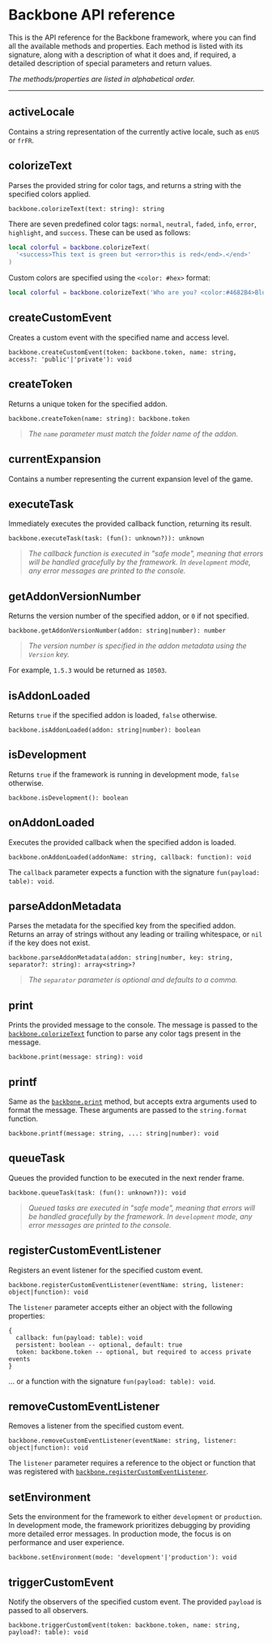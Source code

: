 # Backbone API reference

This is the API reference for the Backbone framework, where you can find all the available methods and properties. Each method is listed with its signature, along with a description of what it does and, if required, a detailed description of special parameters and return values.

*The methods/properties are listed in alphabetical order.*

---

## activeLocale

Contains a string representation of the currently active locale, such as `enUS` or `frFR`.

## colorizeText

Parses the provided string for color tags, and returns a string with the specified colors applied.

```
backbone.colorizeText(text: string): string
```

There are seven predefined color tags: `normal`, `neutral`, `faded`, `info`, `error`, `highlight`, and `success`. These can be used as follows:

```lua
local colorful = backbone.colorizeText(
  '<success>This text is green but <error>this is red</end>.</end>'
)
```

Custom colors are specified using the `<color: #hex>` format:

```lua
local colorful = backbone.colorizeText('Who are you? <color:#4682B4>Bluey!</end>')
```

## createCustomEvent

Creates a custom event with the specified name and access level.

```
backbone.createCustomEvent(token: backbone.token, name: string, access?: 'public'|'private'): void
```

## createToken

Returns a unique token for the specified addon.

```
backbone.createToken(name: string): backbone.token
```

> *The `name` parameter must match the folder name of the addon.*

## currentExpansion

Contains a number representing the current expansion level of the game.

## executeTask

Immediately executes the provided callback function, returning its result.

```
backbone.executeTask(task: (fun(): unknown?)): unknown
```

> *The callback function is executed in "safe mode", meaning that errors will be handled gracefully by the framework. In `development` mode, any error messages are printed to the console.*

## getAddonVersionNumber

Returns the version number of the specified addon, or `0` if not specified.

```
backbone.getAddonVersionNumber(addon: string|number): number
```

> *The version number is specified in the addon metadata using the `Version` key.*

For example, `1.5.3` would be returned as `10503`.

## isAddonLoaded

Returns `true` if the specified addon is loaded, `false` otherwise.

```
backbone.isAddonLoaded(addon: string|number): boolean
```

## isDevelopment

Returns `true` if the framework is running in development mode, `false` otherwise.

```
backbone.isDevelopment(): boolean
```

## onAddonLoaded

Executes the provided callback when the specified addon is loaded.

```
backbone.onAddonLoaded(addonName: string, callback: function): void
```

The `callback` parameter expects a function with the signature `fun(payload: table): void`.

## parseAddonMetadata

Parses the metadata for the specified key from the specified addon. Returns an array of strings without any leading or trailing whitespace, or `nil` if the key does not exist.

```
backbone.parseAddonMetadata(addon: string|number, key: string, separator?: string): array<string>?
```

> *The `separator` parameter is optional and defaults to a comma.*

## print

Prints the provided message to the console. The message is passed to the [`backbone.colorizeText`](#colorizetext) function to parse any color tags present in the message.

```
backbone.print(message: string): void
```

## printf

Same as the [`backbone.print`](#print) method, but accepts extra arguments used to format the message. These arguments are passed to the `string.format` function.

```
backbone.printf(message: string, ...: string|number): void
```

## queueTask

Queues the provided function to be executed in the next render frame.

```
backbone.queueTask(task: (fun(): unknown?)): void
```

> *Queued tasks are executed in "safe mode", meaning that errors will be handled gracefully by the framework. In `development` mode, any error messages are printed to the console.*

## registerCustomEventListener

Registers an event listener for the specified custom event.

```
backbone.registerCustomEventListener(eventName: string, listener: object|function): void
```

The `listener` parameter accepts either an object with the following properties:

```
{
  callback: fun(payload: table): void
  persistent: boolean -- optional, default: true
  token: backbone.token -- optional, but required to access private events
}
```

... or a function with the signature `fun(payload: table): void`.

## removeCustomEventListener

Removes a listener from the specified custom event.

```
backbone.removeCustomEventListener(eventName: string, listener: object|function): void
```

The `listener` parameter requires a reference to the object or function that was registered with [`backbone.registerCustomEventListener`](#registercustomeventlistener).

## setEnvironment

Sets the environment for the framework to either `development` or `production`. In development mode, the framework prioritizes debugging by providing more detailed error messages. In production mode, the focus is on performance and user experience.

```
backbone.setEnvironment(mode: 'development'|'production'): void
```

## triggerCustomEvent

Notify the observers of the specified custom event. The provided `payload` is passed to all observers.

```
backbone.triggerCustomEvent(token: backbone.token, name: string, payload?: table): void
```